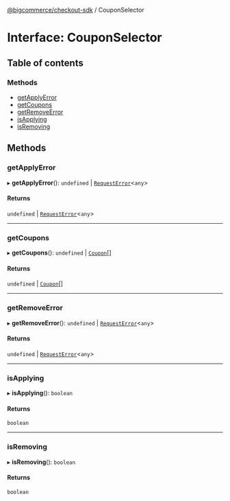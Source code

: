 [@bigcommerce/checkout-sdk](../README.md) / CouponSelector

# Interface: CouponSelector

## Table of contents

### Methods

- [getApplyError](CouponSelector.md#getapplyerror)
- [getCoupons](CouponSelector.md#getcoupons)
- [getRemoveError](CouponSelector.md#getremoveerror)
- [isApplying](CouponSelector.md#isapplying)
- [isRemoving](CouponSelector.md#isremoving)

## Methods

### getApplyError

▸ **getApplyError**(): `undefined` \| [`RequestError`](../classes/RequestError.md)<`any`\>

#### Returns

`undefined` \| [`RequestError`](../classes/RequestError.md)<`any`\>

___

### getCoupons

▸ **getCoupons**(): `undefined` \| [`Coupon`](Coupon.md)[]

#### Returns

`undefined` \| [`Coupon`](Coupon.md)[]

___

### getRemoveError

▸ **getRemoveError**(): `undefined` \| [`RequestError`](../classes/RequestError.md)<`any`\>

#### Returns

`undefined` \| [`RequestError`](../classes/RequestError.md)<`any`\>

___

### isApplying

▸ **isApplying**(): `boolean`

#### Returns

`boolean`

___

### isRemoving

▸ **isRemoving**(): `boolean`

#### Returns

`boolean`
